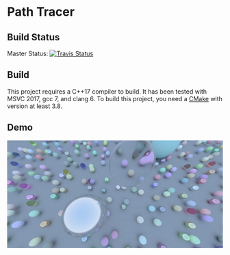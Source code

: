 # Path Tracer
## Build Status
Master Status:
[![Travis Status](https://travis-ci.org/LesleyLai/PathTracer.svg?branch=master)](https://travis-ci.org/LesleyLai/PathTracer)

## Build
This project requires a C++17 compiler to build. It has been tested with MSVC 2017, gcc 7, and clang 6. To build this project, you need a [CMake](https://cmake.org/) with version at least 3.8.

## Demo
![bubbles.png](images/bubbles.png)
